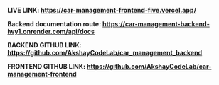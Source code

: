 **LIVE LINK: https://car-management-frontend-five.vercel.app/**

**Backend documentation route: https://car-management-backend-iwy1.onrender.com/api/docs**

**BACKEND GITHUB LINK: https://github.com/AkshayCodeLab/car_management_backend**

**FRONTEND GITHUB LINK: https://github.com/AkshayCodeLab/car-management-frontend**
